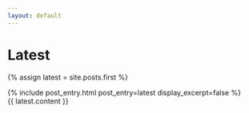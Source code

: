 ```yaml
---
layout: default
---
```


<h1 class="mb-2">Latest</h1>

{% assign latest = site.posts.first %}

<article>
    {% include post_entry.html post_entry=latest display_excerpt=false %}
    <div>
        {{ latest.content }}
    </div>
</article>
